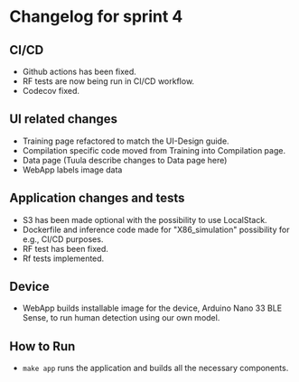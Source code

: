 # Changelog for sprint 4

## CI/CD
- Github actions has been fixed.
- RF tests are now being run in CI/CD workflow.
- Codecov fixed.



## UI related changes

- Training page refactored to match the UI-Design guide.
- Compilation specific code moved from Training into Compilation page.
- Data page (Tuula describe changes to Data page here)
- WebApp labels image data


## Application changes and tests

- S3 has been made optional with the possibility to use LocalStack.
- Dockerfile and inference code made for "X86_simulation" possibility for e.g., CI/CD purposes.
- RF test has been fixed.
- Rf tests implemented.

## Device
- WebApp builds installable image for the device, Arduino Nano 33 BLE Sense, to run human detection using our own model.



## How to Run
- ```make app``` runs the application and builds all the necessary components.

